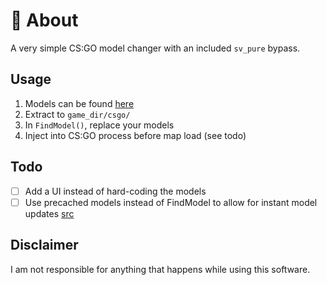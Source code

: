 ﻿# 👾 About
A very simple CS:GO model changer with an included `sv_pure` bypass.

## Usage
1. Models can be found [here](https://gamebanana.com/)
2. Extract to `game_dir/csgo/`
3. In `FindModel()`, replace your models
4. Inject into CS:GO process before map load (see todo)

## Todo
- [ ] Add a UI instead of hard-coding the models
- [ ] Use precached models instead of FindModel to allow for instant model updates [src](https://www.unknowncheats.me/forum/counterstrike-global-offensive/214919-precache-models.html)

## Disclaimer
I am not responsible for anything that happens while using this software.
